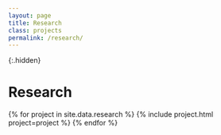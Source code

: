 ```yaml
---
layout: page
title: Research
class: projects
permalink: /research/
---
```



{:.hidden}
# Research 

<div class="grid">
  {% for project in site.data.research %}
    {% include project.html project=project %}
  {% endfor %}
</div>
